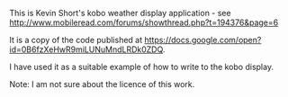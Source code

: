 This is Kevin Short's kobo weather display application - see http://www.mobileread.com/forums/showthread.php?t=194376&page=6

It is a copy of the code published at https://docs.google.com/open?id=0B6fzXeHwR9miLUNuMndLRDk0ZDQ.

I have used it as a suitable example of how to write to the kobo display.

Note:  I am not sure about the licence of this work.